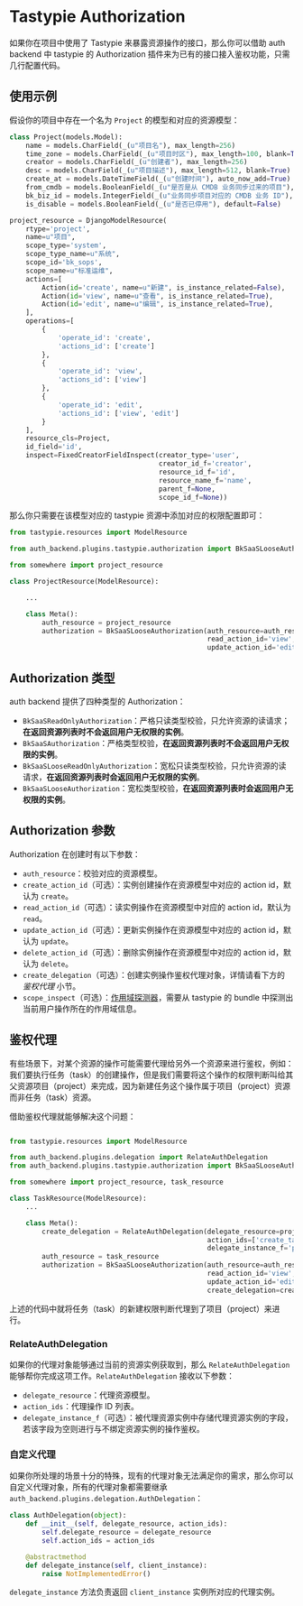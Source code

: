 # Tastypie Authorization

如果你在项目中使用了 Tastypie 来暴露资源操作的接口，那么你可以借助 auth backend 中 tastypie 的 Authorization 插件来为已有的接口接入鉴权功能，只需几行配置代码。

## 使用示例

假设你的项目中存在一个名为 `Project` 的模型和对应的资源模型：

```python
class Project(models.Model):
    name = models.CharField(_(u"项目名"), max_length=256)
    time_zone = models.CharField(_(u"项目时区"), max_length=100, blank=True)
    creator = models.CharField(_(u"创建者"), max_length=256)
    desc = models.CharField(_(u"项目描述"), max_length=512, blank=True)
    create_at = models.DateTimeField(_(u"创建时间"), auto_now_add=True)
    from_cmdb = models.BooleanField(_(u"是否是从 CMDB 业务同步过来的项目"), default=False)
    bk_biz_id = models.IntegerField(_(u"业务同步项目对应的 CMDB 业务 ID"), default=-1)
    is_disable = models.BooleanField(_(u"是否已停用"), default=False)

project_resource = DjangoModelResource(
    rtype='project',
    name=u"项目",
    scope_type='system',
    scope_type_name=u"系统",
    scope_id='bk_sops',
    scope_name=u"标准运维",
    actions=[
        Action(id='create', name=u"新建", is_instance_related=False),
        Action(id='view', name=u"查看", is_instance_related=True),
        Action(id='edit', name=u"编辑", is_instance_related=True),
    ],
    operations=[
        {
            'operate_id': 'create',
            'actions_id': ['create']
        },
        {
            'operate_id': 'view',
            'actions_id': ['view']
        },
        {
            'operate_id': 'edit',
            'actions_id': ['view', 'edit']
        }
    ],
    resource_cls=Project,
    id_field='id',
    inspect=FixedCreatorFieldInspect(creator_type='user',
                                     creator_id_f='creator',
                                     resource_id_f='id',
                                     resource_name_f='name',
                                     parent_f=None,
                                     scope_id_f=None))
```

那么你只需要在该模型对应的 tastypie 资源中添加对应的权限配置即可：

```python
from tastypie.resources import ModelResource

from auth_backend.plugins.tastypie.authorization import BkSaaSLooseAuthorization

from somewhere import project_resource

class ProjectResource(ModelResource):

    ...

    class Meta():
        auth_resource = project_resource
        authorization = BkSaaSLooseAuthorization(auth_resource=auth_resource,
                                                 read_action_id='view',
                                                 update_action_id='edit')

```

## Authorization 类型 

auth backend 提供了四种类型的 Authorization：

- `BkSaaSReadOnlyAuthorization`：严格只读类型校验，只允许资源的读请求；**在返回资源列表时不会返回用户无权限的实例**。
- `BkSaaSAuthorization`：严格类型校验，**在返回资源列表时不会返回用户无权限的实例**。
- `BkSaaSLooseReadOnlyAuthorization`：宽松只读类型校验，只允许资源的读请求，**在返回资源列表时会返回用户无权限的实例**。
- `BkSaaSLooseAuthorization`：宽松类型校验，**在返回资源列表时会返回用户无权限的实例**。

## Authorization 参数

Authorization 在创建时有以下参数：

- `auth_resource`：校验对应的资源模型。
- `create_action_id`（可选）：实例创建操作在资源模型中对应的 action id，默认为 `create`。
- `read_action_id`（可选）：读实例操作在资源模型中对应的 action id，默认为 `read`。
- `update_action_id`（可选）：更新实例操作在资源模型中对应的 action id，默认为 `update`。
- `delete_action_id`（可选）：删除实例操作在资源模型中对应的 action id，默认为 `delete`。
- `create_delegation`（可选）：创建实例操作鉴权代理对象，详情请看下方的 *鉴权代理* 小节。
- `scope_inspect`（可选）：[作用域探测器](inspect.md)，需要从 tastypie 的 bundle 中探测出当前用户操作所在的作用域信息。

## 鉴权代理

有些场景下，对某个资源的操作可能需要代理给另外一个资源来进行鉴权，例如：我们要执行任务（task）的创建操作，但是我们需要将这个操作的权限判断叫给其父资源项目（project）来完成，因为新建任务这个操作属于项目（project）资源而非任务（task）资源。

借助鉴权代理就能够解决这个问题：

```python

from tastypie.resources import ModelResource

from auth_backend.plugins.delegation import RelateAuthDelegation
from auth_backend.plugins.tastypie.authorization import BkSaaSLooseAuthorization

from somewhere import project_resource, task_resource

class TaskResource(ModelResource):
    ...

    class Meta():
        create_delegation = RelateAuthDelegation(delegate_resource=project_resource,
                                                 action_ids=['create_task'],
                                                 delegate_instance_f='project')
        auth_resource = task_resource
        authorization = BkSaaSLooseAuthorization(auth_resource=auth_resource,
                                                 read_action_id='view',
                                                 update_action_id='edit',
                                                 create_delegation=create_delegation)
```

上述的代码中就将任务（task）的新建权限判断代理到了项目（project）来进行。

### RelateAuthDelegation

如果你的代理对象能够通过当前的资源实例获取到，那么 `RelateAuthDelegation` 能够帮你完成这项工作。`RelateAuthDelegation` 接收以下参数：

- `delegate_resource`：代理资源模型。
- `action_ids`：代理操作 ID 列表。
- `delegate_instance_f`（可选）：被代理资源实例中存储代理资源实例的字段，若该字段为空则进行与不绑定资源实例的操作鉴权。

### 自定义代理

如果你所处理的场景十分的特殊，现有的代理对象无法满足你的需求，那么你可以自定义代理对象，所有的代理对象都需要继承 `auth_backend.plugins.delegation.AuthDelegation`：

```python
class AuthDelegation(object):
    def __init__(self, delegate_resource, action_ids):
        self.delegate_resource = delegate_resource
        self.action_ids = action_ids

    @abstractmethod
    def delegate_instance(self, client_instance):
        raise NotImplementedError()
```

`delegate_instance` 方法负责返回 `client_instance` 实例所对应的代理实例。